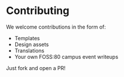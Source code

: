 # Contributing

We welcome contributions in the form of:
- Templates
- Design assets
- Translations
- Your own FOSS:80 campus event writeups

Just fork and open a PR!
